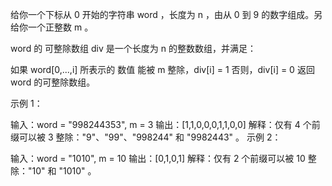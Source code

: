 给你一个下标从 0 开始的字符串 word ，长度为 n ，由从 0 到 9 的数字组成。另给你一个正整数 m 。

word 的 可整除数组 div  是一个长度为 n 的整数数组，并满足：

如果 word[0,...,i] 所表示的 数值 能被 m 整除，div[i] = 1
否则，div[i] = 0
返回 word 的可整除数组。

 

示例 1：

输入：word = "998244353", m = 3
输出：[1,1,0,0,0,1,1,0,0]
解释：仅有 4 个前缀可以被 3 整除："9"、"99"、"998244" 和 "9982443" 。
示例 2：

输入：word = "1010", m = 10
输出：[0,1,0,1]
解释：仅有 2 个前缀可以被 10 整除："10" 和 "1010" 。